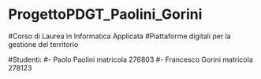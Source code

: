 # ProgettoPDGT_Paolini_Gorini

#Corso di Laurea in Informatica Applicata
#Piattaforme digitali per la gestione del territorio

#Studenti:
#- Paolo Paolini matricola 276803
#- Francesco Gorini matricola 278123


